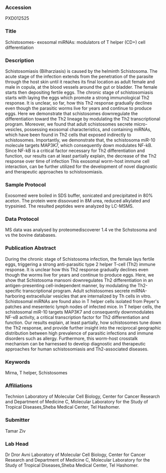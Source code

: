 ### Accession
PXD012525

### Title
Schistosomes- exosomal miRNAs: modulators of T helper (CD+) cell differentiation

### Description
Schistosomiasis (Bilharziasis) is caused by the helminth Schistosoma. The acute stage of the infection extends from the penetration of the parasite through the host skin until it reaches its final location as adult female and male in copula, at the blood vessels around the gut or bladder. The female starts then depositing fertile eggs. The chronic stage of schistosomiasis starts with laying the eggs which promote a strong immunological Th2 response. It is unclear, so far, how this Th2 response gradually declines even though the parasitic worms live for years and continue to produce eggs. Here we demonstrate that schistosomes downregulate the differentiation toward the Th2 lineage by modulating the Th2 transcriptional program. Moreover, we found that adult schistosomes secrete micro-vesicles, possessing exosomal characteristics, and containing miRNAs, which have been found in Th2 cells that exposed indirectly to schistosomes. Importantly, we demonstrate that, the schistosoma miR-10 molecule targets MAP3K7, which consequently down modulates NF-kB. Since NF-kB is a critical factor necessary for Th2 differentiation and function, our results can at least partially explain, the decrease of the Th2 response over time of infection This exosomal worm-host immune cell interaction, can be further utilized for the development of novel diagnostic and therapeutic approaches to schistosomiasis.

### Sample Protocol
Exosomed were boiled in SDS buffer, sonicated and precipitated in 80% aceton. The protein were dissovued in 8M urea, reduced alkylated and trypsinied. The resulted peptides were analyzed by LC-MSMS.

### Data Protocol
MS data was analysed by proteomediscoverer 1.4 ve the Schstosoma and vs the bovine databases.

### Publication Abstract
During the chronic stage of Schistosoma infection, the female lays fertile eggs, triggering a strong anti-parasitic type 2 helper T-cell (Th2) immune response. It is unclear how this Th2 response gradually declines even though the worms live for years and continue to produce eggs. Here, we show that Schistosoma mansoni downregulates Th2 differentiation in an antigen-presenting cell-independent manner, by modulating the Th2-specific transcriptional program. Adult schistosomes secrete miRNA-harboring extracellular vesicles that are internalized by Th cells in&#xa0;vitro. Schistosomal miRNAs are found also in T helper cells isolated from Peyer's patches and mesenteric lymph nodes of infected mice. In T helper cells, the schistosomal miR-10 targets MAP3K7 and consequently downmodulates NF-&#x3ba;B activity, a critical transcription factor for Th2 differentiation and function. Our results explain, at least partially, how schistosomes tune down the Th2 response, and provide further insight into the reciprocal geographic distribution between high prevalence of parasitic infections and immune disorders such as allergy. Furthermore, this worm-host crosstalk mechanism can be harnessed to develop diagnostic and therapeutic approaches for human schistosomiasis and Th2-associated diseases.

### Keywords
Mirna, T helper, Schistosomes

### Affiliations
Technion
Laboratory of Molecular Cell Biology, Center for Cancer Research and Department of Medicine C, Molecular Laboratory for the Study of Tropical Diseases,Sheba Medical Center, Tel Hashomer.

### Submitter
Tamar Ziv

### Lab Head
Dr Dror Avni
Laboratory of Molecular Cell Biology, Center for Cancer Research and Department of Medicine C, Molecular Laboratory for the Study of Tropical Diseases,Sheba Medical Center, Tel Hashomer.


